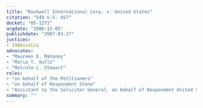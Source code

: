 ```yaml
---
title: "Rockwell International Corp. v. United States"
citation: "549 U.S. 457"
docket: "05-1272"
argdate: "2006-12-05"
publishdate: "2007-03-27"
justices:
- 1986scalia
advocates:
- "Maureen E. Mahoney"
- "Maria T. Vullo"
- "Malcolm L. Stewart"
roles:
- "on behalf of the Petitioners"
- "on behalf of Respondent Stone"
- "Assistant to the Solicitor General, on behalf of Respondent United States"
summary: ""
---
```


